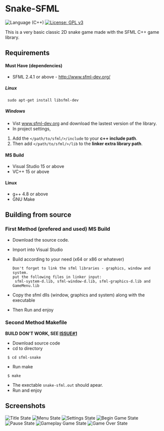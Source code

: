 # Snake-SFML
![Language (C++)](https://img.shields.io/badge/powered_by-C++-brightgreen.svg?style=flat-square) [![License: GPL v3](https://img.shields.io/badge/License-GPL%20v3-blue.svg)](http://www.gnu.org/licenses/gpl-3.0)

This is a very basic classic 2D snake game made with the SFML C++ game library.

## Requirements

#### Must Have (dependencies)
- SFML 2.4.1 or above - http://www.sfml-dev.org/
##### Linux
    
     sudo apt-get install libsfml-dev
    
##### Windows
- Vist www.sfml-dev.org and download the lastest version of the library.
- In project settings,
 1. Add the `</path/to/sfml/>/include` to your **c++ include path**.
 2. Then add `</path/to/sfml/>/lib` to the **linker extra library path**.
     
 #### MS Build
 * Visual Studio 15 or above
 * VC++ 15 or above

#### Linux
 * g++ 4.8 or above
 * GNU Make
  
## Building from source

### First Method (prefered and used) MS Build

  * Download the source code.
  * Import into Visual Studio
  * Build according to your need (x64 or x86 or whatever)
   
    ```
    Don't forget to link the sfml libraries - graphics, window and system.
    put the following files in linker input:
     sfml-system-d.lib, sfml-window-d.lib, sfml-graphics-d.lib and GameMenu.lib
    ```
  * Copy the sfml dlls (window, graphics and system) along with the executable
  * Then Run and enjoy
  
### Second Method Makefile
**BUILD DON'T WORK, SEE [ISSUE#1](https://github.com/habi-a/Snake-SFML/issues/1)**

 * Download source code
 * cd to directory
  ```
   $ cd sfml-snake
  ```
 * Run make
 
  ```
   $ make
  ```
 * The exectable `snake-sfml.out` should apear.
 * Run and enjoy


## Screenshots
![Title State](http://image.noelshack.com/fichiers/2018/40/6/1538848348-1.png)
![Menu State](http://image.noelshack.com/fichiers/2018/40/7/1538917455-2.png)
![Settings State](http://image.noelshack.com/fichiers/2018/40/6/1538848349-3.png)
![Begin Game State](http://image.noelshack.com/fichiers/2018/40/6/1538848344-4.png)
![Pause State](http://image.noelshack.com/fichiers/2018/40/6/1538848347-5.png)
![Gameplay Game State](http://image.noelshack.com/fichiers/2018/40/6/1538848345-6.png)
![Game Over State](http://image.noelshack.com/fichiers/2018/40/6/1538848786-7.png)
